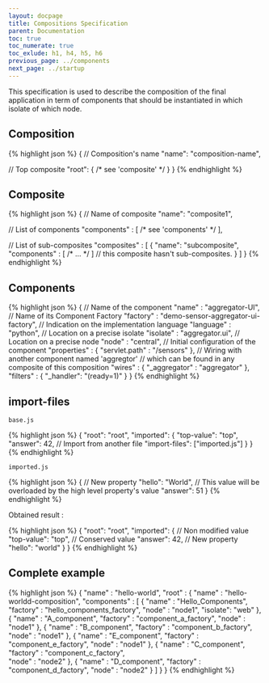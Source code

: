 ```yaml
---
layout: docpage
title: Compositions Specification
parent: Documentation
toc: true
toc_numerate: true
toc_exlude: h1, h4, h5, h6
previous_page: ../components
next_page: ../startup
---
```


This specification is used to describe the composition of the final application in term of components that should be instantiated in which isolate of which node.

## Composition

{% highlight json %}
{
  // Composition's name
  "name": "composition-name",
 
  // Top composite
  "root": { /* see 'composite' */ }
}
{% endhighlight %}

## Composite

{% highlight json %}
{
  // Name of composite
  "name": "composite1",
 
  // List of components
  "components" : [ /* see 'components' */ ],
 
  // List of sub-composites
  "composites" : [
     {
       "name": "subcomposite",
       "components" : [ /* ... */ ]
       // this composite hasn't sub-composites.
     }
  ]
}
{% endhighlight %}

## Components

{% highlight json %}
{
  // Name of the component
  "name" : "aggregator-UI",
  // Name of its Component Factory
  "factory" : "demo-sensor-aggregator-ui-factory",
  // Indication on the implementation language
  "language" : "python",
  // Location on a precise isolate
  "isolate" : "aggregator.ui",
  // Location on a precise node
  "node" : "central",
  // Initial configuration of the component
  "properties" : {
    "servlet.path" : "/sensors"
  },
  // Wiring with another component named 'aggregtor' 
  // which can be found in any composite of this composition
  "wires" : {
    "_aggregator" : "aggregator"
  },
  "filters" : {
    "_handler": "(ready=1)"
  }
}
{% endhighlight %}


## import-files

`base.js`

{% highlight json %}
{
  "root": "root",
  "imported": {
    "top-value": "top",
    "answer": 42,
    // Import from another file
    "import-files": ["imported.js"]
  }
}
{% endhighlight %}

`imported.js`

{% highlight json %}
{
  // New property
  "hello": "World",
  // This value will be overloaded by the high level property's value
  "answer": 51
}
{% endhighlight %}

Obtained result : 

{% highlight json %}
{
  "root": "root",
  "imported": {
    // Non modified value
    "top-value": "top",
    // Conserved value
    "answer": 42,
    // New property
    "hello": "world"
  }
}
{% endhighlight %}


## Complete example

{% highlight json %}
{
  "name" : "hello-world",
  "root" : {
    "name" : "hello-worldd-composition",
    "components" : [ 
      {
        "name" : "Hello_Components",
        "factory" : "hello_components_factory",
        "node" : "node1",
        "isolate": "web"
      }, {
        "name" : "A_component",
        "factory" : "component_a_factory",
        "node" : "node1"
      }, {
        "name" : "B_component",
        "factory" : "component_b_factory",
        "node" : "node1"
      }, {
        "name" : "E_component",
        "factory" : "component_e_factory",
        "node" : "node1"
      }, {
        "name" : "C_component",
        "factory" : "component_c_factory",        
        "node" : "node2"
      }, {
        "name" : "D_component",
        "factory" : "component_d_factory",
        "node" : "node2"
      }
    ]
  }
}
{% endhighlight %}